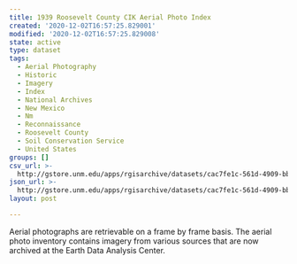 ```yaml
---
title: 1939 Roosevelt County CIK Aerial Photo Index
created: '2020-12-02T16:57:25.829001'
modified: '2020-12-02T16:57:25.829008'
state: active
type: dataset
tags:
  - Aerial Photography
  - Historic
  - Imagery
  - Index
  - National Archives
  - New Mexico
  - Nm
  - Reconnaissance
  - Roosevelt County
  - Soil Conservation Service
  - United States
groups: []
csv_url: >-
  http://gstore.unm.edu/apps/rgisarchive/datasets/cac7fe1c-561d-4909-bb2c-358112f8e16c/cik_roosevelt_1939.derived.csv
json_url: >-
  http://gstore.unm.edu/apps/rgisarchive/datasets/cac7fe1c-561d-4909-bb2c-358112f8e16c/cik_roosevelt_1939.derived.json
layout: post

---
```

Aerial photographs are retrievable on a frame by frame basis. The aerial photo inventory contains imagery from various sources that are now archived at the Earth Data Analysis Center.
